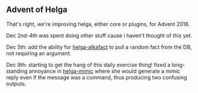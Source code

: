 Advent of Helga
---------------

That's right, we're improving helga, either core or plugins, for Advent 2018.

Dec 2nd-4th was spent doing other stuff cause i haven't thought of this yet.

Dec 5th: add the ability for
    [helga-alkafact](https://github.com/bigjust/helga-alkafact) to
    pull a random fact from the DB, not requiring an argument.

Dec 9th: starting to get the hang of this daily exercise thing! fixed
    a long-standing annoyance in
    [helga-mimic](https://github.com/bigjust/helga-mimic) where she would
    generate a mimic reply even if the message was a command, thus producing two
    confusing outputs.
